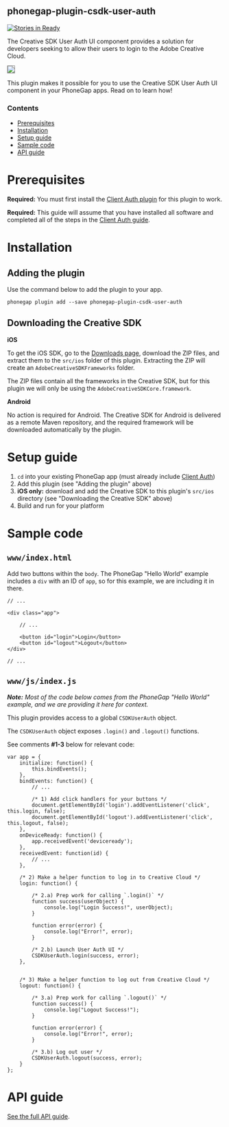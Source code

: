 <!--
#
# Licensed to the Apache Software Foundation (ASF) under one
# or more contributor license agreements.  See the NOTICE file
# distributed with this work for additional information
# regarding copyright ownership.  The ASF licenses this file
# to you under the Apache License, Version 2.0 (the
# "License"); you may not use this file except in compliance
# with the License.  You may obtain a copy of the License at
#
# http://www.apache.org/licenses/LICENSE-2.0
#
# Unless required by applicable law or agreed to in writing,
# software distributed under the License is distributed on an
# "AS IS" BASIS, WITHOUT WARRANTIES OR CONDITIONS OF ANY
#  KIND, either express or implied.  See the License for the
# specific language governing permissions and limitations
# under the License.
#
-->

phonegap-plugin-csdk-user-auth
------------------------

[![Stories in Ready](https://badge.waffle.io/CreativeSDK/phonegap-plugin-csdk-user-auth.png?label=ready&title=Ready)](http://waffle.io/CreativeSDK/phonegap-plugin-csdk-user-auth)

The Creative SDK User Auth UI component provides a solution for developers seeking to allow their users to login to the Adobe Creative Cloud.

<img src="https://s3.amazonaws.com/csdk-assets-aviary-prod-us-east-1/docs/android/user-auth-login.png" style="border: 1px solid gray">

This plugin makes it possible for you to use the Creative SDK User Auth UI component in your PhoneGap apps. Read on to learn how!

### Contents

- [Prerequisites](#prerequisites)
- [Installation](#installation)
- [Setup guide](#setup-guide)
- [Sample code](#sample-code)
- [API guide](#api-guide)

# Prerequisites

**Required:** You must first install the [Client Auth plugin](https://github.com/CreativeSDK/phonegap-plugin-csdk-client-auth) for this plugin to work.

**Required:** This guide will assume that you have installed all software and completed all of the steps in the [Client Auth guide](https://github.com/CreativeSDK/phonegap-plugin-csdk-client-auth).


# Installation

## Adding the plugin

Use the command below to add the plugin to your app.

```
phonegap plugin add --save phonegap-plugin-csdk-user-auth
```

## Downloading the Creative SDK

**iOS**

To get the iOS SDK, go to the [Downloads page](https://creativesdk.adobe.com/downloads.html), download the ZIP files, and extract them to the `src/ios` folder of this plugin. Extracting the ZIP will create an `AdobeCreativeSDKFrameworks` folder.

The ZIP files contain all the frameworks in the Creative SDK, but for this plugin we will only be using the `AdobeCreativeSDKCore.framework`.


**Android**

No action is required for Android. The Creative SDK for Android is delivered as a remote Maven repository, and the required framework will be downloaded automatically by the plugin.


# Setup guide

1. `cd` into your existing PhoneGap app (must already include [Client Auth](https://github.com/CreativeSDK/phonegap-plugin-csdk-client-auth))
1. Add this plugin (see "Adding the plugin" above)
1. **iOS only:** download and add the Creative SDK to this plugin's `src/ios` directory (see "Downloading the Creative SDK" above)
1. Build and run for your platform

# Sample code

## `www/index.html`

Add two buttons within the `body`. The PhoneGap "Hello World" example includes a `div` with an ID of `app`, so for this example, we are including it in there.

```
// ...

<div class="app">

	// ...

    <button id="login">Login</button>
    <button id="logout">Logout</button>
</div>

// ...

```

## `www/js/index.js`

_**Note:** Most of the code below comes from the PhoneGap "Hello World" example, and we are providing it here for context._

This plugin provides access to a global `CSDKUserAuth` object.

The `CSDKUserAuth` object exposes `.login()` and `.logout()` functions.

See comments **#1-3** below for relevant code:

```
var app = {
    initialize: function() {
        this.bindEvents();
    },
    bindEvents: function() {
        // ...

        /* 1) Add click handlers for your buttons */
        document.getElementById('login').addEventListener('click', this.login, false);
        document.getElementById('logout').addEventListener('click', this.logout, false);
    },
    onDeviceReady: function() {
        app.receivedEvent('deviceready');
    },
    receivedEvent: function(id) {
        // ...
    },

    /* 2) Make a helper function to log in to Creative Cloud */
    login: function() {

    	/* 2.a) Prep work for calling `.login()` */
        function success(userObject) {
            console.log("Login Success!", userObject);
        }

        function error(error) {
            console.log("Error!", error);
        }

        /* 2.b) Launch User Auth UI */
        CSDKUserAuth.login(success, error);
    },


    /* 3) Make a helper function to log out from Creative Cloud */
    logout: function() {

    	/* 3.a) Prep work for calling `.logout()` */
        function success() {
            console.log("Logout Success!");
        }

        function error(error) {
            console.log("Error!", error);
        }

        /* 3.b) Log out user */
        CSDKUserAuth.logout(success, error);
    }
};
```


# API guide

[See the full API guide](docs/api.md).
